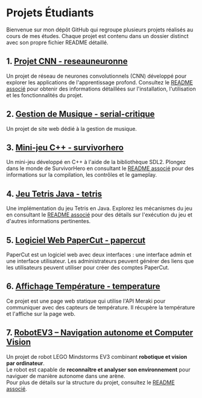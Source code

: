 # Projets Étudiants

Bienvenue sur mon dépôt GitHub qui regroupe plusieurs projets réalisés au cours de mes études. Chaque projet est contenu dans un dossier distinct avec son propre fichier README détaillé.

## 1. [Projet CNN - reseauneuronne](reseauneurone)
Un projet de réseau de neurones convolutionnels (CNN) développé pour explorer les applications de l'apprentissage profond. Consultez le [README associé](reseauneurone/README.md) pour obtenir des informations détaillées sur l'installation, l'utilisation et les fonctionnalités du projet.

## 2. [Gestion de Musique - serial-critique](serial-critique)
Un projet de site web dédié à la gestion de musique.

## 3. [Mini-jeu C++ - survivorhero](survivorhero)
Un mini-jeu développé en C++ à l'aide de la bibliothèque SDL2. Plongez dans le monde de SurvivorHero en consultant le [README associé](survivorhero/README.md) pour des informations sur la compilation, les contrôles et le gameplay.

## 4. [Jeu Tetris Java - tetris](tetris)
Une implémentation du jeu Tetris en Java. Explorez les mécanismes du jeu en consultant le [README associé](tetris/README.md) pour des détails sur l'exécution du jeu et d'autres informations pertinentes.

## 5. [Logiciel Web PaperCut - papercut](papercut)
PaperCut est un logiciel web avec deux interfaces : une interface admin et une interface utilisateur. Les administrateurs peuvent générer des liens que les utilisateurs peuvent utiliser pour créer des comptes PaperCut.

## 6. [Affichage Température - temperature](temperature)
Ce projet est une page web statique qui utilise l'API Meraki pour communiquer avec des capteurs de température. Il récupère la température et l'affiche sur la page web.

## 7. [RobotEV3 – Navigation autonome et Computer Vision](RobotEV3)
Un projet de robot LEGO Mindstorms EV3 combinant **robotique et vision par ordinateur**.  
Le robot est capable de **reconnaître et analyser son environnement** pour naviguer de manière autonome dans une arène.  
Pour plus de détails sur la structure du projet, consultez le [README associé](RobotEV3/README.md).
